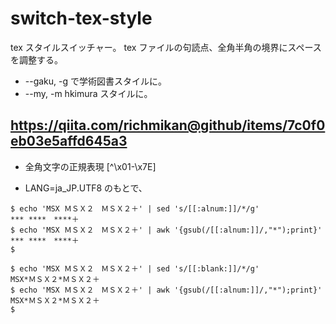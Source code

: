 # switch-tex-style

tex スタイルスイッチャー。
tex ファイルの句読点、全角半角の境界にスペースを調整する。

* --gaku, -g で学術図書スタイルに。
* --my, -m hkimura スタイルに。

## https://qiita.com/richmikan@github/items/7c0f0eb03e5affd645a3

- 全角文字の正規表現 [^\x01-\x7E]

- LANG=ja_JP.UTF8 のもとで、

```shell
$ echo 'MSX ＭＳＸ２　ＭＳＸ２＋' | sed 's/[[:alnum:]]/*/g'
*** ****　****＋
$ echo 'MSX ＭＳＸ２　ＭＳＸ２＋' | awk '{gsub(/[[:alnum:]]/,"*");print}'
*** ****　****＋
$

$ echo 'MSX ＭＳＸ２　ＭＳＸ２＋' | sed 's/[[:blank:]]/*/g'
MSX*ＭＳＸ２*ＭＳＸ２＋
$ echo 'MSX ＭＳＸ２　ＭＳＸ２＋' | awk '{gsub(/[[:alnum:]]/,"*");print}'
MSX*ＭＳＸ２*ＭＳＸ２＋
$
```
